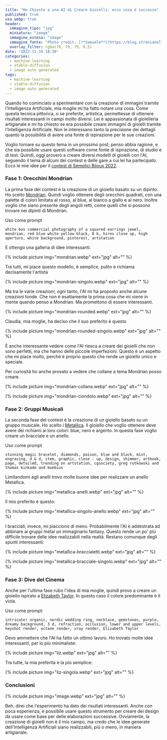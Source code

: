 ```yaml
---
title: "Ho Chiesto a una AI di Creare Gioielli: ecco cosa è successo"
published: true
usa_webp: true
header:
  immagine_tipo: "jpg"
  miniatura: "image"
  immagine_estesa: "image"
  immagine_fonte: "Photo credit: [**Samuele**](https://blog.stranianelli.com/)"
  overlay_filter: rgba(79, 79, 79, 0.5)
date: "2022-11-19 18:30"
categories:
  - machine-learning
  - stable-diffusion
  - image auto generated
tags:
  - machine-learning
  - stable-diffusion
  - image auto generated
---
```


Quando ho cominciato a sperimentare con la creazione di immagini tramite l'Intelligenza Artificiale, mia moglie mi ha fatto notare una cosa. Come questa tecnica pittorica, o se preferite, artistica, permettesse di ottenere risultati interessanti in campi molto diversi. Lei è appassionata di gioielleria artigianale e mi ha chiesto se era possibile creare immagini di gioielli tramite l'Intelligenza Artificiale. Non le interessano tanto la precisione dei dettagli quanto la possibilità di avere una fonte di ispirazione per le sue creazioni.

Voglio tornare su questo tema in un prossimo post; penso abbia ragione, e che sia possibile usare questi software come fonte di ispirazione, di studio e di test. Quindi, oggi proverò a creare diversi modelli di gioielli con l'AI, seguendo il tema di alcuni dei contest e delle gare a cui lei ha partecipato. Ecco le mie idee per il [contest di Semplici Bijoux 2022](https://www.youtube.com/@semplicibijoux7815).

### Fase 1: Orecchini Mondrian

La prima fase del contest è la creazione di un gioiello basato su un dipinto. Ho scelto [Mondrian](https://en.wikipedia.org/wiki/Piet_Mondrian). Quindi voglio ottenere degli orecchini quadrati, con una palette di colori limitata al rosso, al blue, al bianco a giallo e al nero. Inoltre voglio che siano presente degli angoli retti, come quelli che si possono trovare nei dipinti di Mondrian.

Uso come prompt

```
white box commercial photography of a squared earrings jewel, mondrian, red blue white yellow black, 8 k, hires close up, high aperture, white background, pinterest, artstation
```

E ottengo una galleria di idee interessanti.

{% include picture img="mondrian.webp" ext="jpg" alt="" %}

Tra tutti, mi piace questo modello, è semplice, pulito e richiama decisamente l'artista

{% include picture img="mondrian-singolo.webp" ext="jpg" alt="" %}

Ma tra le varie creazioni, ogni tanto, l'AI mi ha proposto anche alcune creazioni tonde. Che non è esattamente la prima cosa che mi viene in mente quando penso a Mondrian. Ma promettono di essere interessanti.

{% include picture img="mondrian-rounded.webp" ext="jpg" alt="" %}

Claudia, mia moglie, ha deciso che il suo preferito è questo

{% include picture img="mondrian-rounded-singolo.webp" ext="jpg" alt="" %}

È anche interessante vedere come l'AI riesca a creare dei gioielli che non sono perfetti, ma che hanno delle piccole imperfezioni. Questo è un aspetto che mi piace molto, perché è proprio questo che rende un gioiello unico e speciale.

Per curiosità ho anche provato a vedere che collane a tema Mondrian posso creare.

{% include picture img="mondrian-collana.webp" ext="jpg" alt="" %}

{% include picture img="mondrian-ciondolo.webp" ext="jpg" alt="" %}

### Fase 2: Gruppi Musicali

La seconda fase del contest è la creazione di un gioiello basato su un gruppo musicale. Ho scelto i [Metallica](https://en.wikipedia.org/wiki/Metallica). Il gioiello che voglio ottenere deve avere dei richiami ai loro colori: blue, nero e argento. In questa fase voglio creare un bracciale e un anello.

Uso come prompt

```
stunning magic bracelet, diamonds, poison, blue and black, mist, engraving, d & d, item, graphic, close - up, design, shimmer, artbook, page, detailed, trending on artstation, cgsociety, greg rutkowski and thomas kinkade and moebius
```

Limitandomi agli anelli trovo molte buone idee per realizzare un anello Metallica.

{% include picture img="metallica-anelli.webp" ext="jpg" alt="" %}

Il mio preferito è questo:

{% include picture img="metallica-singolo-anello.webp" ext="jpg" alt="" %}

I bracciali, invece, mi piacciono di meno. Probabilmente l'AI è addestrata ad abbinare ai gruppi metal un immaginario fantasy. Questo rende un po' più difficile trovare delle idee realizzabili nella realtà. Restano comunque degli spunti interessanti:

{% include picture img="metallica-braccialetti.webp" ext="jpg" alt="" %}

{% include picture img="metallica-bracciale-singolo.webp" ext="jpg" alt="" %}

### Fase 3: Dive del Cinema

Anche per l'ultima fase rubo l'idea di mia moglie, quindi provo a creare un gioiello ispirato a [Elizabeth Taylor](https://en.wikipedia.org/wiki/Elizabeth_Taylor). In questo caso il colore predominante è il viola.

Uso come prompt:

```
intricate! organic, nordic wedding ring, necklace, gemstones, purple, dreamy background, 3 d, refraction, occlusion, lower and upper levels, keyshot render, octane render, vray render, Elizabeth Taylor
```

Devo ammettere che l'AI ha fatto un ottimo lavoro. Ho trovato molte idee interessanti, per lo più minimaliste:

{% include picture img="liz.webp" ext="jpg" alt="" %}

Tra tutte, la mia preferita è la più semplice:

{% include picture img="liz-singola.webp" ext="jpg" alt="" %}

### Conclusioni

{% include picture img="image.webp" ext="jpg" alt="" %}

Beh, direi che l'esperimento ha dato dei risultati interessanti. Anche con poca esperienza, è possibile usare questo strumento per creare dei design da usare come base per delle elaborazioni successive. Ovviamente, la creazione di gioielli non è il mio campo, ma credo che le idee generate dell'Intelligenza Artificiali siano realizzabili, più o meno, in maniera artigianale.
